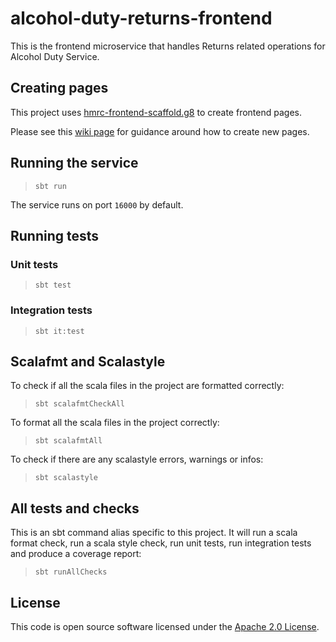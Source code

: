 
# alcohol-duty-returns-frontend

This is the frontend microservice that handles Returns related operations for Alcohol Duty Service.

## Creating pages
This project uses [hmrc-frontend-scaffold.g8](https://github.com/hmrc/hmrc-frontend-scaffold.g8) to create frontend pages. 

Please see this [wiki page](https://github.com/hmrc/hmrc-frontend-scaffold.g8/wiki/Usage) for guidance around how to create new pages.

## Running the service

> `sbt run`

The service runs on port `16000` by default.

## Running tests

### Unit tests

> `sbt test`

### Integration tests

> `sbt it:test`

## Scalafmt and Scalastyle

To check if all the scala files in the project are formatted correctly:
> `sbt scalafmtCheckAll`

To format all the scala files in the project correctly:
> `sbt scalafmtAll`

To check if there are any scalastyle errors, warnings or infos:
> `sbt scalastyle`
>

## All tests and checks

This is an sbt command alias specific to this project. It will run a scala format
check, run a scala style check, run unit tests, run integration tests and produce a coverage report:
> `sbt runAllChecks`

## License

This code is open source software licensed under
the [Apache 2.0 License]("http://www.apache.org/licenses/LICENSE-2.0.html").